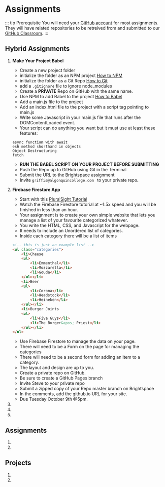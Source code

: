 # Assignments

::: tip Prerequisite
You will need your [GitHub account](https://github.com) for most assignments. They will have related repositories to be retreived from and submitted to our [GitHub Classroom](https://classroom.github.com/).
:::


## Hybrid Assignments <Badge text="30%"/>

1. **Make Your Project Babel**
    - Create a new project folder
    - initialize the folder as an NPM project [How to NPM](https://www.youtube.com/watch?v=_LqgURg3BXw)
    - initialize the folder as a Git Repo [How to Git](https://www.youtube.com/watch?v=EdEWigP6zxQ)
    - add a `.gitignore` file to ignore node_modules
    - Create a **PRIVATE** Repo on GitHub with the same name.
    - Use NPM to add Babel to the project [How to Babel](https://www.youtube.com/watch?v=ahh65GQz74g)
    - Add a main.js file to the project
    - Add an index.html file to the project with a script tag pointing to main.js
    - Write some Javascript in your main.js file that runs after the DOMContentLoaded event.
    - Your script can do anything you want but it must use at least these features:
    ```
    async function with await
    es6 method shorthand in objects
    Object Destructuring
    fetch
    ```
    
    - **RUN THE BABEL SCRIPT ON YOUR PROJECT BEFORE SUBMITTING**
    - Push the Repo up to GitHub using Git in the Terminal
    - Submit the URL to the Brightspace assignment
    - Invite `griffis@algonquincollege.com ` to your private repo.

2. **Firebase Firestore App**

    - Start with this [PluralSight Tutorial](https://app.pluralsight.com/player?course=firebase-firestore-getting-started&author=ervis-trupja&name=4dfc1dab-c00c-40aa-9769-1c9005598b64&clip=3&mode=live)
    - Watch the Firebase Firestore tutorial at ~1.5x speed and you will be finished in less than an hour.
    - Your assignment is to create your own simple website that lets you manage a list of your favourite categorized whatever.
    - You write the HTML, CSS, and Javascript for the webpage.
    - It needs to include an Unordered list of categories. 
    - Inside each category there will be a list of items
    
    ```html
    <!-- this is just an example list -->
    <ul class="categories">
        <li>Cheese
        <ul>
            <li>Emmenthal</li>
            <li>Mozzarella</li>
            <li>Gouda</li>
        </ul></li>
        <li>Beer
        <ul>
            <li>Corona</li>
            <li>Headstock</li>
            <li>Heineken</li>
        </ul></li>
        <li>Burger Joints
        <ul>
            <li>Five Guys</li>
            <li>The Burger&apos; Priest</li>
        </ul></li>
    </ul>
    ```
    
    - Use Firebase Firestore to manage the data on your page.
    - There will need to be a Form on the page for managing the categories 
    - There will need to be a second form for adding an item to a category.
    - The layout and design are up to you.
    - Create a private repo on GitHub.
    - Be sure to create a GitHub Pages branch
    - Invite Steve to your private repo
    - Submit a zipped copy of your Repo master branch on Brightspace
    - In the comments, add the github.io URL for your site.
    - Due Tuesday October 9th @5pm.

3. 

4. 

5. 

## Assignments <Badge text="30%"/>

1.

2.


## Projects <Badge text="40%"/>

1. 

2. 
